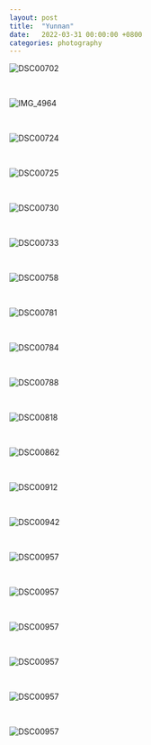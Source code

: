 ```yaml
---
layout: post
title:  "Yunnan"
date:   2022-03-31 00:00:00 +0800
categories: photography
---
```

![DSC00702](/public/img/DSC00733.jpeg)

<br>

![IMG_4964](/public/img/DSC00818.jpeg)

<br>

![DSC00724](/public/img/DSC00862.jpeg)

<br>

![DSC00725](/public/img/DSC00912.jpeg)

<br>

![DSC00730](/public/img/DSC00942.jpeg)

<br>

![DSC00733](/public/img/DSC01024.jpeg)

<br>

![DSC00758](/public/img/DSC01160.jpeg)

<br>

![DSC00781](/public/img/DSC01337.jpeg)

<br>

![DSC00784](/public/img/DSC01343.jpeg)

<br>

![DSC00788](/public/img/DSC01396.jpeg)

<br>

![DSC00818](/public/img/DSC01408.jpeg)

<br>

![DSC00862](/public/img/DSC01448.jpeg)

<br>

![DSC00912](/public/img/DSC01493.jpeg)

<br>

![DSC00942](/public/img/DSC01580.jpeg)

<br>

![DSC00957](/public/img/DSC01630.jpeg)

<br>

![DSC00957](/public/img/DSC01632.jpeg)

<br>

![DSC00957](/public/img/DSC01656.jpeg)

<br>

![DSC00957](/public/img/DSC01688.jpeg)

<br>

![DSC00957](/public/img/DSC01784.jpeg)

<br>

![DSC00957](/public/img/DSC01887.jpeg)

<br>
